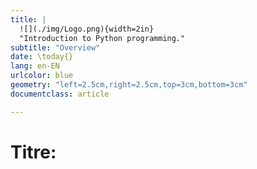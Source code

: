 ```yaml
---
title: |
  ![](./img/Logo.png){width=2in}  
  "Introduction to Python programming."
subtitle: "Overview"
date: \today{}
lang: en-EN
urlcolor: blue
geometry: "left=2.5cm,right=2.5cm,top=3cm,bottom=3cm"
documentclass: article

---
```



# Titre: